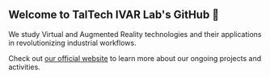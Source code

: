 ## Welcome to TalTech IVAR Lab's GitHub 👋

We study Virtual and Augmented Reality technologies and their applications in revolutionizing industrial workflows.

Check out [our official website](https://ivar.ttu.ee) to learn more about our ongoing projects and activities.
